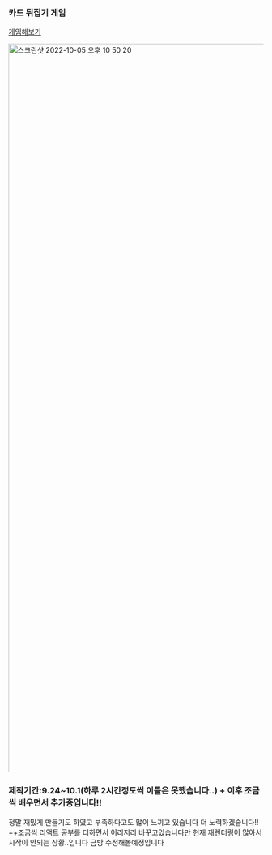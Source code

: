 ### 카드 뒤집기 게임

[게임해보기](https://marrtil.github.io)

<img width="1440" alt="스크린샷 2022-10-05 오후 10 50 20" src="https://user-images.githubusercontent.com/98064755/194568216-1d748840-5153-4963-bf7e-b94e6c8f5187.png">

### 제작기간:9.24~10.1(하루 2시간정도씩 이틀은 못했습니다..) + 이후 조금씩 배우면서 추가중입니다!!

정말 재밌게 만들기도 하였고 부족하다고도 많이 느끼고 있습니다 더 노력하겠습니다!!
++조금씩 리액트 공부를 더하면서 이리저리 바꾸고있습니다만 현재 재렌더링이 많아서 시작이 안되는 상황..입니다 금방 수정해볼예정입니다
